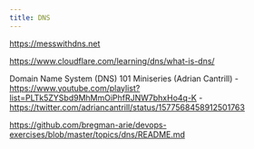```yaml
---
title: DNS
---
```


https://messwithdns.net

https://www.cloudflare.com/learning/dns/what-is-dns/

Domain Name System (DNS) 101 Miniseries (Adrian Cantrill) - https://www.youtube.com/playlist?list=PLTk5ZYSbd9MhMmOiPhfRJNW7bhxHo4q-K - https://twitter.com/adriancantrill/status/1577568458912501763

https://github.com/bregman-arie/devops-exercises/blob/master/topics/dns/README.md
